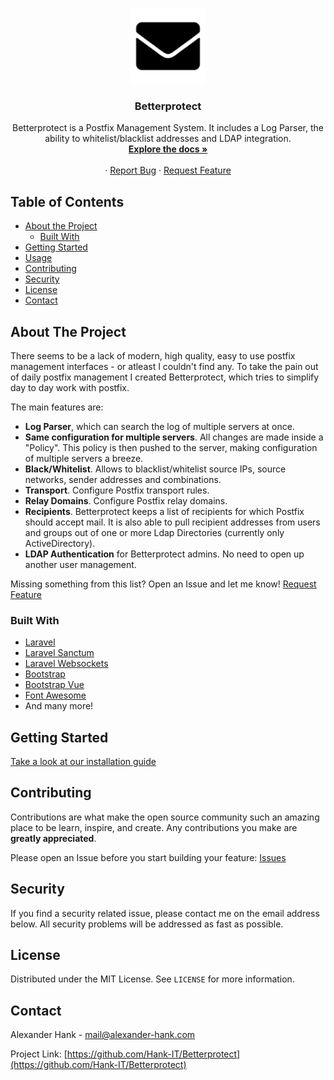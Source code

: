 <br />
<p align="center">
  <a href="">
    <img src="logo.png" alt="Logo" width="120" height="120">
  </a>

  <h3 align="center">Betterprotect</h3>

  <p align="center">
    Betterprotect is a Postfix Management System. It includes a Log Parser, the ability to whitelist/blacklist addresses and LDAP integration.
    <br />
    <a href="https://docs.betterprotect.de/"><strong>Explore the docs »</strong></a>
    <br />
    <br />
    ·
    <a href="https://github.com/Hank-IT/Betterprotect/issues">Report Bug</a>
    ·
    <a href="https://github.com/Hank-IT/Betterprotect/issues">Request Feature</a>
  </p>
</p>

## Table of Contents

* [About the Project](#about-the-project)
  * [Built With](#built-with)
* [Getting Started](#getting-started)
* [Usage](#usage)
* [Contributing](#contributing)
* [Security](#Security)
* [License](#license)
* [Contact](#contact)

## About The Project

There seems to be a lack of modern, high quality, easy to use postfix management interfaces - or atleast I couldn't find any. To take the pain out of daily postfix management I created Betterprotect, which tries to simplify day to day work with postfix.

The main features are:
* **Log Parser**, which can search the log of multiple servers at once.
* **Same configuration for multiple servers**. All changes are made inside a "Policy". This policy is then pushed to the server, making configuration of multiple servers a breeze.
* **Black/Whitelist**. Allows to blacklist/whitelist source IPs, source networks, sender addresses and combinations.
* **Transport**. Configure Postfix transport rules.
* **Relay Domains**. Configure Postfix relay domains.
* **Recipients**. Betterprotect keeps a list of recipients for which Postfix should accept mail. It is also able to pull recipient addresses from users and groups out of one or more Ldap Directories (currently only ActiveDirectory).
* **LDAP Authentication** for Betterprotect admins. No need to open up another user management.

Missing something from this list? Open an Issue and let me know! <a href="https://github.com/Hank-IT/Betterprotect/issues">Request Feature</a>

### Built With
* [Laravel](https://laravel.com)
* [Laravel Sanctum](https://github.com/laravel/sanctum)
* [Laravel Websockets](https://github.com/beyondcode/laravel-websockets)
* [Bootstrap](https://getbootstrap.com)
* [Bootstrap Vue](https://bootstrap-vue.js.org/)
* [Font Awesome](https://fontawesome.com)
* And many more!

## Getting Started
<a href="https://docs.betterprotect.de/installation/">Take a look at our installation guide</a>

## Contributing

Contributions are what make the open source community such an amazing place to be learn, inspire, and create. Any contributions you make are **greatly appreciated**.

Please open an Issue before you start building your feature: <a href="https://github.com/Hank-IT/Betterprotect/issues">Issues</a>

## Security
If you find a security related issue, please contact me on the email address below. All security problems will be addressed as fast as possible.

## License

Distributed under the MIT License. See `LICENSE` for more information.

## Contact

Alexander Hank - mail@alexander-hank.com

Project Link: [https://github.com/Hank-IT/Betterprotect](https://github.com/Hank-IT/Betterprotect)
